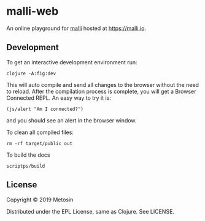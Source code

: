 # malli-web

An online playground for [malli](https://github.com/metosin/malli)
hosted at https://malli.io.

## Development

To get an interactive development environment run:

    clojure -A:fig:dev

This will auto compile and send all changes to the browser without the
need to reload. After the compilation process is complete, you will
get a Browser Connected REPL. An easy way to try it is:

    (js/alert "Am I connected?")

and you should see an alert in the browser window.

To clean all compiled files:

    rm -rf target/public out
    
To build the docs

    scriptps/build

## License

Copyright © 2019 Metosin

Distributed under the EPL License, same as Clojure. See LICENSE.
